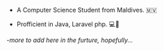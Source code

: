 - A Computer Science Student from Maldives. 🇲🇻 

- Profficient in Java, Laravel php. 💻🚴

-*more to add here in the furture, hopefully...*
